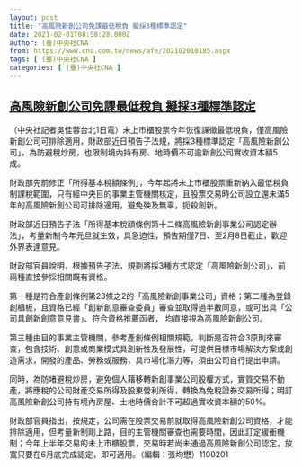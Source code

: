 ```yaml
---
layout: post
title: "高風險新創公司免課最低稅負 擬採3種標準認定"
date: 2021-02-01T08:58:28.000Z
author: (臺)中央社CNA
from: https://www.cna.com.tw/news/afe/202102010185.aspx
tags: [ (臺)中央社CNA ]
categories: [ (臺)中央社CNA ]
---
```

<!--1612169908000-->
[高風險新創公司免課最低稅負 擬採3種標準認定](https://www.cna.com.tw/news/afe/202102010185.aspx)
------

<div>
<div></div><div class="paragraph"><p>（中央社記者吳佳蓉台北1日電）未上市櫃股票今年恢復課徵最低稅負，僅高風險新創公司可排除適用，財政部近日預告子法規，將採3種標準認定「高風險新創公司」，為防避稅炒房，也限制境內持有房、地時價不可逾新創公司實收資本額5成。</p><p>財政部先前修正「所得基本稅額條例」，今年起將未上市櫃股票重新納入最低稅負制課稅範圍，只有經中央目的事業主管機關核定，且股票交易時公司設立還未滿5年的高風險新創公司可排除適用，避免殃及無辜，扼殺創新。</p><p>財政部近日預告子法「所得基本稅額條例第十二條高風險新創事業公司認定辦法」，考量新制今年元旦就生效，具急迫性，預告期僅7日、至2月8日截止，歡迎外界表達意見。</p><p>財政部官員說明，根據預告子法，規劃將採3種方式認定「高風險新創公司」，前兩種直接參採相關既有資格。</p><p>第一種是符合產創條例第23條之2的「高風險新創事業公司」資格；第二種為登錄創櫃板，且資格已經「創新創意審查委員」審查並取得過半數同意，或可出具「公司具創新創意意見書」、符合資格推薦函者， 均直接視為高風險新創公司。</p><p>第三種由目的事業主管機關，參考產創條例相關規範，判斷是否符合3原則來審查，包含技術、創意或商業模式具創新性及發展性，可提供目標市場解決方案或創造需求，開發的產品、勞務或服務，具市場化潛力等，須由公司自行提出申請。</p><p>同時，為防堵避稅炒房，避免個人藉移轉新創事業公司股權方式，實質交易不動產，將應稅的公司財產交易所得及股東營利所得，轉換為免稅證券交易所得；明訂高風險新創公司持有境內房屋、土地時價合計不可超過實收資本額的50%。</p><p>財政部官員指出，按規定，公司需在股票交易前就取得高風險新創公司資格，才能排除適用，但考量新制剛上路，目的主管機關審查也需要時間，因此訂定緩衝機制；今年上半年交易的未上市櫃股票，交易時若尚未通過高風險新創公司認定，放寬只要在6月底完成認定，即可適用。（編輯：張均懋）1100201</p></div>
</div>
